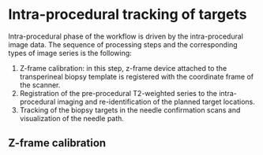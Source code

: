 # Intra-procedural tracking of targets

Intra-procedural phase of the workflow is driven by the intra-procedural image data. The sequence of processing steps and the corresponding types of image series is the following:
1. Z-frame calibration: in this step, z-frame device attached to the transperineal biopsy template is registered with the coordinate frame of the scanner.
2. Registration of the pre-procedural T2-weighted series to the intra-procedural imaging and re-identification of the planned target locations.
3. Tracking of the biopsy targets in the needle confirmation scans and visualization of the needle path.

## Z-frame calibration


